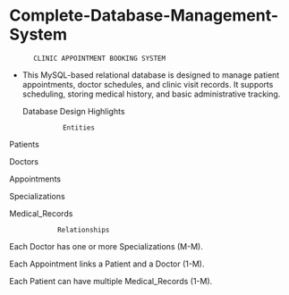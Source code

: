# Complete-Database-Management-System

          CLINIC APPOINTMENT BOOKING SYSTEM
- This MySQL-based relational database is designed to manage patient appointments, doctor schedules, and clinic visit records. It supports scheduling, storing medical history, and basic administrative tracking.

  Database Design Highlights
  
                Entities

Patients

Doctors

Appointments

Specializations

Medical_Records


                Relationships

Each Doctor has one or more Specializations (M-M).

Each Appointment links a Patient and a Doctor (1-M).

Each Patient can have multiple Medical_Records (1-M).
